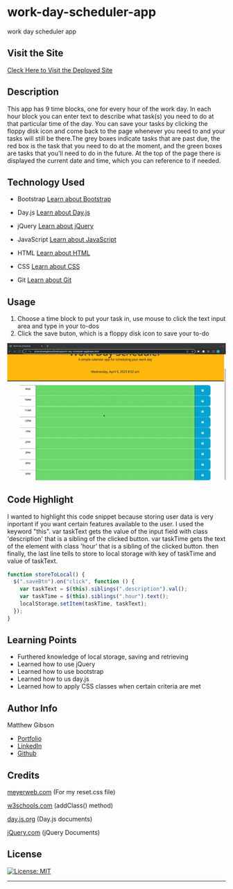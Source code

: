 # work-day-scheduler-app

work day scheduler app

## Visit the Site

[Cleck Here to Visit the Deployed Site](https://ohsweetwampum.github.io/work-day-scheduler-app/)

## Description

This app has 9 time blocks, one for every hour of the work day. In each hour block you can enter text to describe what task(s) you need to do at that particular time of the day. You can save your tasks by clicking the floppy disk icon and come back to the page whenever you need to and your tasks will still be there.The grey boxes indicate tasks that are past due, the red box is the task that you need to do at the moment, and the green boxes are tasks that you'll need to do in the future. At the top of the page there is displayed the current date and time, which you can reference to if needed.

## Technology Used

- Bootstrap
  [Learn about Bootstrap](https://getbootstrap.com/)

- Day.js
  [Learn about Day.js](https://day.js.org/)

- jQuery
  [Learn about jQuery](https://jquery.com/)

- JavaScript
  [Learn about JavaScript](https://developer.mozilla.org/en-US/docs/Web/JavaScript)

- HTML
  [Learn about HTML](https://developer.mozilla.org/en-US/docs/Web/HTML)

- CSS
  [Learn about CSS](https://developer.mozilla.org/en-US/docs/Web/CSS)

- Git
  [Learn about Git](https://git-scm.com/)

## Usage

1. Choose a time block to put your task in, use mouse to click the text input area and type in your to-dos
2. Click the save buton, which is a floppy disk icon to save your to-do

![Alt Text](./assests/gifs/site-usage.gif)

## Code Highlight

I wanted to highlight this code snippet because storing user data is very inportant if you want certain features available to the user. I used the keyword "this". var taskText gets the value of the input field with class 'description' that is a sibling of the clicked button. var taskTime gets the text of the element with class 'hour' that is a sibling of the clicked button. then finally, the last line tells to store to local storage with key of taskTime and value of taskText.

```JavaScript
function storeToLocal() {
  $(".saveBtn").on("click", function () {
    var taskText = $(this).siblings(".description").val();
    var taskTime = $(this).siblings(".hour").text();
    localStorage.setItem(taskTime, taskText);
  });
}
```

## Learning Points

- Furthered knowledge of local storage, saving and retrieving
- Learned how to use jQuery
- Learned how to use bootstrap
- Learned how to us day.js
- Learned how to apply CSS classes when certain criteria are met

## Author Info

Matthew Gibson

- [Portfolio](https://github.com/ohSweetWampum)
- [LinkedIn](https://www.linkedin.com/in/matthew-gibson-6b9b12237/)
- [Github](https://github.com/ohSweetWampum)

## Credits

[meyerweb.com](https://meyerweb.com/eric/tools/css/reset/)
(For my reset.css file)

[w3schools.com](https://www.w3schools.com/jquery/html_addclass.asp)
(addClass() method)

[day.js.org](https://day.js.org/)
(Day.js documents)

[jQuery.com](https://jquery.com/)
(jQuery Documents)

## License

[![License: MIT](https://img.shields.io/badge/License-MIT-yellow.svg)](https://opensource.org/licenses/MIT)

---

```

```
